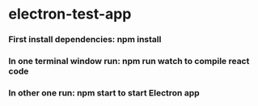 # electron-test-app
### First install dependencies: npm install
### In one terminal window run: npm run watch to compile react code
### In other one run: npm start to start Electron app
